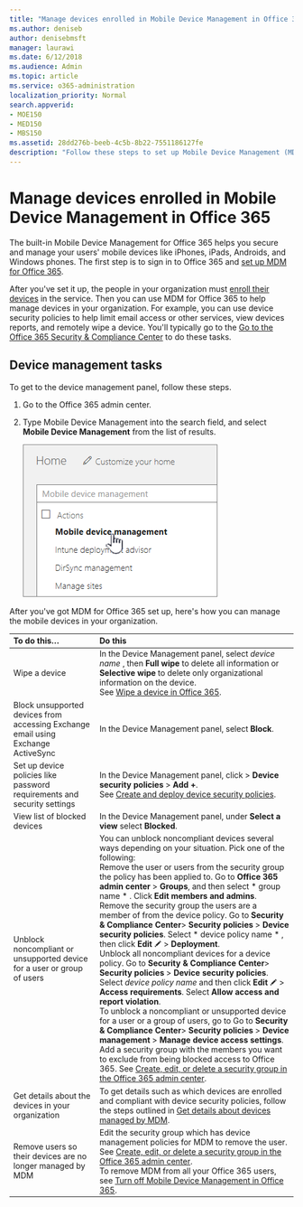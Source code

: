 ```yaml
---
title: "Manage devices enrolled in Mobile Device Management in Office 365"
ms.author: deniseb
author: denisebmsft
manager: laurawi
ms.date: 6/12/2018
ms.audience: Admin
ms.topic: article
ms.service: o365-administration
localization_priority: Normal
search.appverid:
- MOE150
- MED150
- MBS150
ms.assetid: 28dd276b-beeb-4c5b-8b22-7551186127fe
description: "Follow these steps to set up Mobile Device Management (MDM) in Office 365."
---
```


# Manage devices enrolled in Mobile Device Management in Office 365

The built-in Mobile Device Management for Office 365 helps you secure and manage your users' mobile devices like iPhones, iPads, Androids, and Windows phones. The first step is to sign in to Office 365 and [set up MDM for Office 365](set-up-mobile-device-management.md). 
  
After you've set it up, the people in your organization must [enroll their devices](enroll-your-mobile-device.md) in the service. Then you can use MDM for Office 365 to help manage devices in your organization. For example, you can use device security policies to help limit email access or other services, view devices reports, and remotely wipe a device. You'll typically go to the [Go to the Office 365 Security &amp; Compliance Center](https://support.office.com/article/7e696a40-b86b-4a20-afcc-559218b7b1b8) to do these tasks. 
  
## Device management tasks

To get to the device management panel, follow these steps. 
  
1. Go to the Office 365 admin center.
    
2. Type Mobile Device Management into the search field, and select **Mobile Device Management** from the list of results. 
    
    ![Type Mobile Device Manager into the O365 search field](media/e2e2f1c0-e543-431a-959b-e26c2ba328a7.png)
  
After you've got MDM for Office 365 set up, here's how you can manage the mobile devices in your organization. 
  
|**To do this…**|**Do this**|
|:-----|:-----|
|Wipe a device  <br/> |In the Device Management panel, select  *device name*  , then **Full wipe** to delete all information or **Selective wipe** to delete only organizational information on the device.  <br/> See [Wipe a device in Office 365](wipe-a-mobile-device.md).  <br/> |
|Block unsupported devices from accessing Exchange email using Exchange ActiveSync  <br/> |In the Device Management panel, select **Block**.  <br/> |
|Set up device policies like password requirements and security settings  <br/> |In the Device Management panel, click \> **Device security policies** \> **Add +**.  <br/> See [Create and deploy device security policies](create-device-security-policies.md).  <br/> |
|View list of blocked devices  <br/> |In the Device Management panel, under **Select a view** select **Blocked**.  <br/> ||
|Unblock noncompliant or unsupported device for a user or group of users  <br/> | You can unblock noncompliant devices several ways depending on your situation. Pick one of the following:  <br/>  Remove the user or users from the security group the policy has been applied to. Go to **Office 365 admin center** \> **Groups**, and then select  * group name *  . Click **Edit members and admins**.  <br/>  Remove the security group the users are a member of from the device policy. Go to **Security &amp; Compliance Center**\> **Security policies** \> **Device security policies**. Select  * device policy name *  , then click **Edit** ![Edit icon](media/O365_MDM_CreatePolicy_EditIcon.gif) \> **Deployment**.  <br/>  Unblock all noncompliant devices for a device policy. Go to **Security &amp; Compliance Center**\> **Security policies** \> **Device security policies**. Select  *device policy name*  and then click **Edit** ![Edit icon](media/O365_MDM_CreatePolicy_EditIcon.gif) \> **Access requirements**. Select **Allow access and report violation**.  <br/>  To unblock a noncompliant or unsupported device for a user or a group of users, go to Go to **Security &amp; Compliance Center**\> **Security policies** \> **Device management** \> **Manage device access settings**. Add a security group with the members you want to exclude from being blocked access to Office 365. See [Create, edit, or delete a security group in the Office 365 admin center](https://support.office.com/article/55c96b32-e086-4c9e-948b-a018b44510cb).  <br/> |
|Get details about the devices in your organization  <br/> |To get details such as which devices are enrolled and compliant with device security policies, follow the steps outlined in [Get details about devices managed by MDM](get-details-about-mdm-managed-devices.md).  <br/> |
|Remove users so their devices are no longer managed by MDM  <br/> |Edit the security group which has device management policies for MDM to remove the user. See [Create, edit, or delete a security group in the Office 365 admin center](https://support.office.com/article/55c96b32-e086-4c9e-948b-a018b44510cb).  <br/> To remove MDM from all your Office 365 users, see [Turn off Mobile Device Management in Office 365](turn-off-mdm.md).  <br/> |
   

